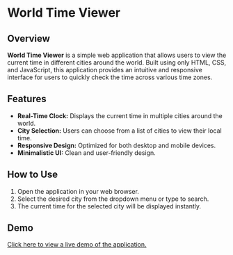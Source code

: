 # World Time Viewer

## Overview

**World Time Viewer** is a simple web application that allows users to view the current time in different cities around the world. Built using only HTML, CSS, and JavaScript, this application provides an intuitive and responsive interface for users to quickly check the time across various time zones.

## Features

- **Real-Time Clock:** Displays the current time in multiple cities around the world.
- **City Selection:** Users can choose from a list of cities to view their local time.
- **Responsive Design:** Optimized for both desktop and mobile devices.
- **Minimalistic UI:** Clean and user-friendly design.

## How to Use

1. Open the application in your web browser.
2. Select the desired city from the dropdown menu or type to search.
3. The current time for the selected city will be displayed instantly.


## Demo

[Click here to view a live demo of the application.](https://penheiros.github.io/github-profile-inspector/)  
